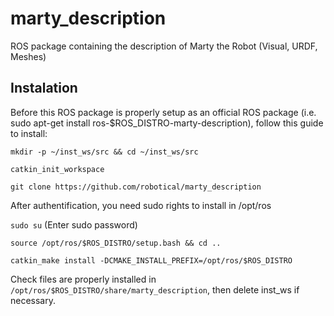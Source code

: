 # marty_description
ROS package containing the description of Marty the Robot (Visual, URDF, Meshes)

## Instalation
Before this ROS package is properly setup as an official ROS package (i.e. sudo apt-get install ros-$ROS_DISTRO-marty-description), follow this guide to install:

`mkdir -p ~/inst_ws/src && cd ~/inst_ws/src`

`catkin_init_workspace`

`git clone https://github.com/robotical/marty_description`

After authentification, you need sudo rights to install in /opt/ros

`sudo su` (Enter sudo password)

`source /opt/ros/$ROS_DISTRO/setup.bash && cd ..`

`catkin_make install -DCMAKE_INSTALL_PREFIX=/opt/ros/$ROS_DISTRO`

Check files are properly installed in `/opt/ros/$ROS_DISTRO/share/marty_description`, then delete inst_ws if necessary.
